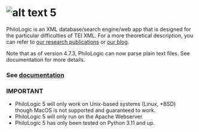 ![alt text](www/app/src/assets/philo.png) 5
===========

PhiloLogic is an XML database/search engine/web app that is designed for the particular difficulties of TEI XML.  For a more theoretical
description, you can refer to [our research publications](http://jtei.revues.org/817) or [our blog](http://artfl.blogspot.com).

Note that as of version 4.7.3, PhiloLogic can now parse plain text files. See documentation for more details.

### See [documentation](https://artfl-project.github.io/PhiloLogic5/)

### IMPORTANT ###
* PhiloLogic 5 will only work on Unix-based systems (Linux, *BSD) though MacOS is not supported and guaranteed to work.
* PhiloLogic 5 will only run on the Apache Webserver
* PhiloLogic 5 has only been tested on Python 3.11 and up.
